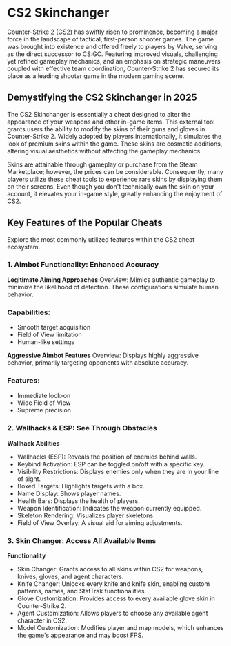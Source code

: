 # CS2 Skinchanger 
Counter-Strike 2 (CS2) has swiftly risen to prominence, becoming a major force in the landscape of tactical, first-person shooter games. The game was brought into existence and offered freely to players by Valve, serving as the direct successor to CS:GO. Featuring improved visuals, challenging yet refined gameplay mechanics, and an emphasis on strategic maneuvers coupled with effective team coordination, Counter-Strike 2 has secured its place as a leading shooter game in the modern gaming scene.


## Demystifying the CS2 Skinchanger in 2025

The CS2 Skinchanger is essentially a cheat designed to alter the appearance of your weapons and other in-game items. This external tool grants users the ability to modify the skins of their guns and gloves in Counter-Strike 2.  Widely adopted by players internationally, it simulates the look of premium skins within the game. These skins are cosmetic additions, altering visual aesthetics without affecting the gameplay mechanics.

Skins are attainable through gameplay or purchase from the Steam Marketplace; however, the prices can be considerable. Consequently, many players utilize these cheat tools to experience rare skins by displaying them on their screens. Even though you don't technically own the skin on your account, it elevates your in-game style, greatly enhancing the enjoyment of CS2.

## Key Features of the Popular Cheats

Explore the most commonly utilized features within the CS2 cheat ecosystem.

### 1. Aimbot Functionality: Enhanced Accuracy

**Legitimate Aiming Approaches**
Overview: Mimics authentic gameplay to minimize the likelihood of detection. These configurations simulate human behavior.

###  Capabilities:
- Smooth target acquisition
- Field of View limitation
- Human-like settings

**Aggressive Aimbot Features**
Overview: Displays highly aggressive behavior, primarily targeting opponents with absolute accuracy.
### Features:

- Immediate lock-on
- Wide Field of View
- Supreme precision
### 2. Wallhacks & ESP: See Through Obstacles

**Wallhack Abilities**
- Wallhacks (ESP):  Reveals the position of enemies behind walls.
- Keybind Activation: ESP can be toggled on/off with a specific key.
- Visibility Restrictions: Displays enemies only when they are in your line of sight.
- Boxed Targets: Highlights targets with a box.
- Name Display: Shows player names.
- Health Bars: Displays the health of players.
- Weapon Identification: Indicates the weapon currently equipped.
- Skeleton Rendering: Visualizes player skeletons.
- Field of View Overlay:  A visual aid for aiming adjustments.

### 3. Skin Changer: Access All Available Items

**Functionality**
- Skin Changer: Grants access to all skins within CS2 for weapons, knives, gloves, and agent characters.
- Knife Changer: Unlocks every knife and knife skin, enabling custom patterns, names, and StatTrak functionalities.
- Glove Customization: Provides access to every available glove skin in Counter-Strike 2.
- Agent Customization: Allows players to choose any available agent character in CS2.
- Model Customization: Modifies player and map models, which enhances the game's appearance and may boost FPS.
